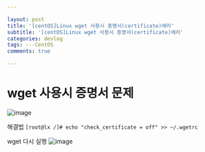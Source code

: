 ```yaml
---

layout: post
title: '[centOS]Linux wget 사용시 증명서(certificate)에러'
subtitle: '[centOS]Linux wget 사용시 증명서(certificate)에러'
categories: devlog
tags: ---CentOS
comments: true

---
```


# wget 사용시 증명서 문제

![image](https://user-images.githubusercontent.com/60701130/154402575-62c9fb8e-c1ba-4ffb-ac86-7213d01d9d71.png)

해결법
``` [root@lx /]# echo "check_certificate = off" >> ~/.wgetrc ```


wget 다시 실행
![image](https://user-images.githubusercontent.com/60701130/154402810-ee9d9121-4534-42bf-9463-796587ea6ffc.png)
